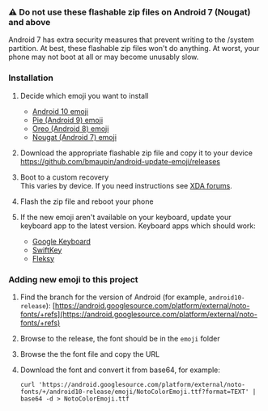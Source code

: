 ### ⚠️ Do not use these flashable zip files on Android 7 (Nougat) and above

Android 7 has extra security measures that prevent writing to the /system partition. At best, these flashable zip files won't do anything. At worst, your phone may not boot at all or may become unusably slow.


### Installation

1. Decide which emoji you want to install
    - [Android 10 emoji](https://emojipedia.org/google/android-10.0/new/)
    - [Pie (Android 9) emoji](https://emojipedia.org/google/android-9.0/new/)
    - [Oreo (Android 8) emoji](https://emojipedia.org/google/android-8.0/new/)
    - [Nougat (Android 7) emoji](https://emojipedia.org/google/android-7.0/new/)

2. Download the appropriate flashable zip file and copy it to your device  
  https://github.com/bmaupin/android-update-emoji/releases

3. Boot to a custom recovery  
  This varies by device. If you need instructions see [XDA forums](https://forum.xda-developers.com/).

4. Flash the zip file and reboot your phone

5. If the new emoji aren't available on your keyboard, update your keyboard app to the latest version. Keyboard apps which should work:
    - [Google Keyboard](https://play.google.com/store/apps/details?id=com.google.android.inputmethod.latin)
    - [SwiftKey](https://play.google.com/store/apps/details?id=com.touchtype.swiftkey)
    - [Fleksy](https://play.google.com/store/apps/details?id=com.syntellia.fleksy.keyboard)


### Adding new emoji to this project

1. Find the branch for the version of Android (for example, `android10-release`):
    [https://android.googlesource.com/platform/external/noto-fonts/+refs](https://android.googlesource.com/platform/external/noto-fonts/+refs)

1. Browse to the release, the font should be in the `emoji` folder

1. Browse the the font file and copy the URL

1. Download the font and convert it from base64, for example:

    ```
    curl 'https://android.googlesource.com/platform/external/noto-fonts/+/android10-release/emoji/NotoColorEmoji.ttf?format=TEXT' | base64 -d > NotoColorEmoji.ttf
    ```

